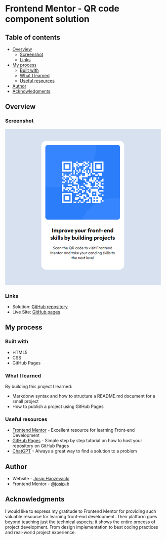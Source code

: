 # Frontend Mentor - QR code component solution

## Table of contents

- [Overview](#overview)
  - [Screenshot](#screenshot)
  - [Links](#links)
- [My process](#my-process)
  - [Built with](#built-with)
  - [What I learned](#what-i-learned)
  - [Useful resources](#useful-resources)
- [Author](#author)
- [Acknowledgments](#acknowledgments)

## Overview

### Screenshot

![Screenshot](./screenshot.png)

### Links

- Solution: [GitHub repository](https://github.com/josip-h/frontendmentor-qr-code-component)
- Live Site: [GitHub pages](https://josip-h.github.io/qr-code-component/)

## My process

### Built with

- HTML5
- CSS
- GitHub Pages

### What I learned

By building this project I learned:

- Markdonw syntax and how to structure a README.md document for a small project
- How to publish a project using GitHub Pages

### Useful resources

- [Frontend Mentor](https://www.frontendmentor.io/) - Excellent resource for learning Front-end Development
- [GitHub Pages](https://pages.github.com/) - Simple step by step tutorial on how to host your repository on GitHub Pages
- [ChatGPT](https://chatgpt.com/) - Always a great way to find a solution to a problem

## Author

- Website - [Josip Hanzevacki](https://github.com/josip-h)
- Frontend Mentor - [@josip-h](https://www.frontendmentor.io/profile/josip-h)

## Acknowledgments

I would like to express my gratitude to Frontend Mentor for providing such valuable resource for learning front-end development. Their platform goes beyond teaching just the technical aspects; it shows the entire process of project development. From design implementation to best coding practices and real-world project experience.
